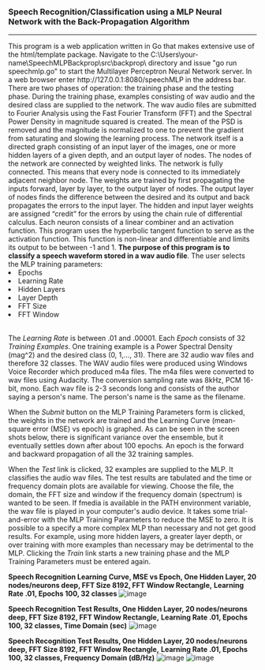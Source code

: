 <h3>Speech Recognition/Classification using a MLP Neural Network with the Back-Propagation Algorithm</h3>
<hr>
This program is a web application written in Go that makes extensive use of the html/template package.
Navigate to the C:\Users\your-name\SpeechMLPBackprop\src\backprop\ directory and issue "go run speechmlp.go" to
start the Multilayer Perceptron Neural Network server. In a web browser enter http://127.0.0.1:8080/speechMLP
in the address bar.  There are two phases of operation:  the training phase and the testing phase.  During the training
phase, examples consisting of wav audio and the desired class are supplied to the network.  The wav audio files are submitted
to Fourier Analysis using the Fast Fourier Transform (FFT) and the Spectral Power Density in magnitude squared is created.
The mean of the PSD is removed and the magnitude is normalized to one to prevent the gradient from saturating and slowing the learning process.
The network itself is a directed graph consisting of an input layer of the images, one or more hidden layers of a given depth, and
an output layer of nodes.  The nodes of the network are connected by weighted links.
The network is fully connected.  This means that every node is connected to its immediately adjacent neighbor node.  The weights are trained
by first propagating the inputs forward, layer by layer, to the output layer of nodes.  The output layer of nodes finds the
difference between the desired and its output and back propagates the errors to the input layer.  The hidden and input layer
weights are assigned “credit” for the errors by using the chain rule of differential calculus.  Each neuron consists of a
linear combiner and an activation function.  This program uses the hyperbolic tangent function to serve as the activation function.
This function is non-linear and differentiable and limits its output to be between -1 and 1.  <b>The purpose of this program is to classify a
speech waveform stored in a wav audio file</b>.
The user selects the MLP training parameters:
<li>Epochs</li>
<li>Learning Rate</li>
<li>Hidden Layers</li>
<li>Layer Depth</li>
<li>FFT Size</li>
<li>FFT Window</li>
<br />
<p>
The <i>Learning Rate</i> is between .01 and .00001.  Each <i>Epoch</i> consists of 32 <i>Training Examples</i>.  
One training example is a Power Spectral Density (mag^2) and the desired class (0, 1,…, 31).  There are 32 audio wav files and therefore 32 classes.
The WAV audio files were produced using Windows Voice Recorder which produced m4a files.  The m4a files were converted to wav files using Audacity.
The conversion sampling rate was 8kHz, PCM 16-bit, mono.  Each wav file is 2-3 seconds long and consists of the author saying a person's name.  The
person's name is the same as the filename.
</p>
<p>
When the <i>Submit</i> button on the MLP Training Parameters form is clicked, the weights in the network are trained
and the Learning Curve (mean-square error (MSE) vs epoch) is graphed.  As can be seen in the screen shots below, there is significant variance over the ensemble,
but it eventually settles down after about 100 epochs. An epoch is the forward and backward propagation of all the 32 training samples.
</p>
<p>
When the <i>Test</i> link is clicked, 32 examples are supplied to the MLP.  It classifies the audio wav files.
The test results are tabulated and the time or frequency domain plots are available for viewing.  Choose the file, the domain,
the FFT size and window if the frequency domain (spectrum) is wanted to be seen.  If fmedia is available in the PATH environment
variable, the wav file is played in your computer's audio device.
It takes some trial-and-error with the MLP Training Parameters to reduce the MSE to zero.  It is possible to a specify a 
more complex MLP than necessary and not get good results.  For example, using more hidden layers, a greater layer depth,
or over training with more examples than necessary may be detrimental to the MLP.  Clicking the <i>Train</i> link starts a new training
phase and the MLP Training Parameters must be entered again.
</p>

<b>Speech Recognition Learning Curve, MSE vs Epoch, One Hidden Layer, 20 nodes/neurons deep, FFT Size 8192, FFT Window Rectangle,</b>
<b>Learning Rate .01, Epochs 100, 32 classes</b>
![image](https://github.com/user-attachments/assets/1a2e6d80-f76c-4651-adb1-2cf04d702d2c)

<b>Speech Recognition Test Results, One Hidden Layer, 20 nodes/neurons deep, FFT Size 8192, FFT Window Rectangle,</b>
<b>Learning Rate .01, Epochs 100, 32 classes, Time Domain (sec)</b>
![image](https://github.com/user-attachments/assets/6a3a5df6-c199-469d-9f48-0e34a75ba004)

<b>Speech Recognition Test Results, One Hidden Layer, 20 nodes/neurons deep, FFT Size 8192, FFT Window Rectangle,</b>
<b>Learning Rate .01, Epochs 100, 32 classes, Frequency Domain (dB/Hz)</b>
![image](https://github.com/user-attachments/assets/440c3ce6-83c2-484f-b21f-ea170c5a19f1)
![image](https://github.com/user-attachments/assets/a4683f49-0975-4f58-8391-f018e43c04d3)


